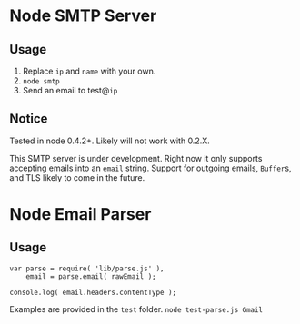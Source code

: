 Node SMTP Server
================

Usage
-----

1.  Replace `ip` and `name` with your own.
2.  `node smtp`
3.  Send an email to test@`ip`

Notice
------

Tested in node 0.4.2+. Likely will not work with 0.2.X.

This SMTP server is under development. Right now it only supports accepting emails into an `email` string. Support for outgoing emails, `Buffer`s, and TLS likely to come in the future.

Node Email Parser
=================

Usage
-----

    var parse = require( 'lib/parse.js' ),
        email = parse.email( rawEmail );

    console.log( email.headers.contentType );

Examples are provided in the `test` folder.
`node test-parse.js Gmail`

